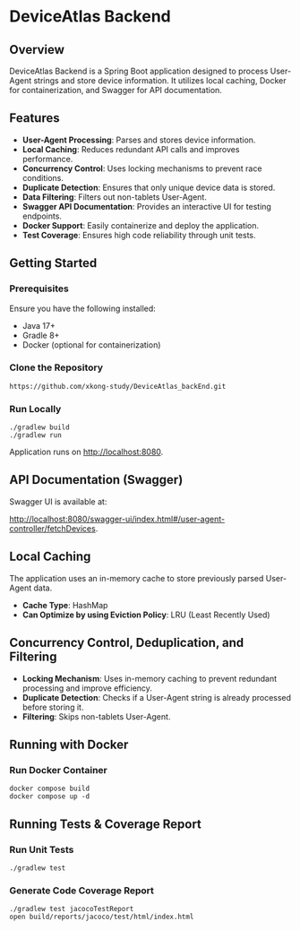 # **DeviceAtlas Backend**

## **Overview**

DeviceAtlas Backend is a Spring Boot application designed to process User-Agent strings and store device information. It utilizes local caching, Docker for containerization, and Swagger for API documentation.

## **Features**

- **User-Agent Processing**: Parses and stores device information.
- **Local Caching**: Reduces redundant API calls and improves performance.
- **Concurrency Control**: Uses locking mechanisms to prevent race conditions.
- **Duplicate Detection**: Ensures that only unique device data is stored.
- **Data Filtering**: Filters out non-tablets User-Agent.
- **Swagger API Documentation**: Provides an interactive UI for testing endpoints.
- **Docker Support**: Easily containerize and deploy the application.
- **Test Coverage**: Ensures high code reliability through unit tests.

## **Getting Started**

### **Prerequisites**

Ensure you have the following installed:

- Java 17+
- Gradle 8+
- Docker (optional for containerization)

### **Clone the Repository**

```
https://github.com/xkong-study/DeviceAtlas_backEnd.git
```

### **Run Locally**

```
./gradlew build
./gradlew run
```

Application runs on <http://localhost:8080>.

## **API Documentation (Swagger)**

Swagger UI is available at:

<http://localhost:8080/swagger-ui/index.html#/user-agent-controller/fetchDevices>.

## **Local Caching**

The application uses an in-memory cache to store previously parsed User-Agent data.

- **Cache Type**: HashMap
- **Can Optimize by using Eviction Policy**: LRU (Least Recently Used)

## **Concurrency Control, Deduplication, and Filtering**

- **Locking Mechanism**:  Uses in-memory caching to prevent redundant processing and improve efficiency.
- **Duplicate Detection**: Checks if a User-Agent string is already processed before storing it.
- **Filtering**: Skips non-tablets User-Agent.

## **Running with Docker**

### **Run Docker Container**

```
docker compose build
docker compose up -d
```

## **Running Tests & Coverage Report**

### **Run Unit Tests**

```
./gradlew test
```

### **Generate Code Coverage Report**

```
./gradlew test jacocoTestReport 
open build/reports/jacoco/test/html/index.html
```
